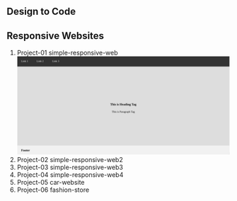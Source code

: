 ## Design to Code
## Responsive Websites

1. Project-01 simple-responsive-web
![simple responsive website](./images/full/01.png)
2. Project-02 simple-responsive-web2
3. Project-03 simple-responsive-web3
4. Project-04 simple-responsive-web4
5. Project-05 car-website
6. Project-06 fashion-store
